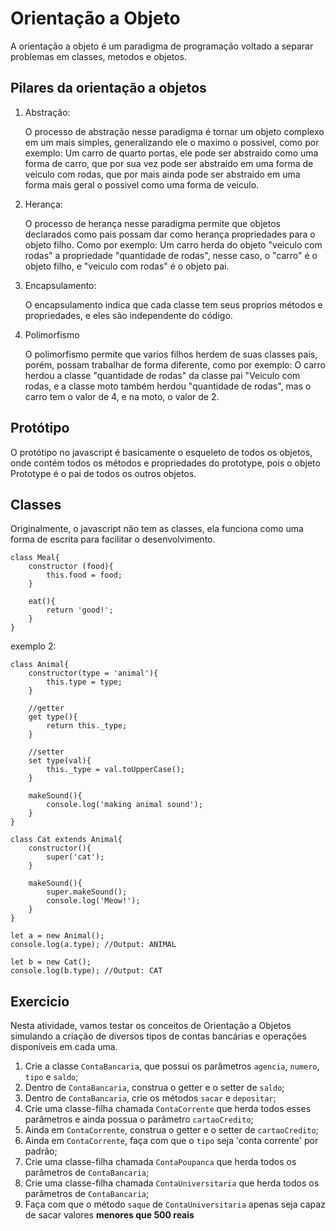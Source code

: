 # Orientação a Objeto

A orientação a objeto é um paradigma de programação voltado a separar problemas em classes, metodos e objetos.

## Pilares da orientação a objetos


1. Abstração:

    O processo de abstração nesse paradigma é tornar um objeto complexo em um mais simples, generalizando ele o maximo o possivel, como por exemplo: Um carro de quarto portas, ele pode ser abstraido como uma forma de carro, que por sua vez pode ser abstraido em uma forma de veiculo com rodas, que por mais ainda pode ser abstraido em uma forma mais geral o possivel como uma forma de veiculo.

2. Herança:
    
    O processo de herança nesse paradigma permite que objetos declarados como pais possam dar como herança propriedades para o objeto filho. Como por exemplo: Um carro herda do objeto "veiculo com rodas" a propriedade "quantidade de rodas", nesse caso, o "carro" é o objeto filho, e "veiculo com rodas" é o objeto pai.

3. Encapsulamento:

    O encapsulamento indica que cada classe tem seus proprios métodos e propriedades, e eles são independente do código.

4. Polimorfismo

    O polimorfismo permite que varios filhos herdem de suas classes pais, porém, possam trabalhar de forma diferente, como por exemplo: O carro herdou a classe "quantidade de rodas" da classe pai "Veiculo com rodas, e a classe moto também herdou "quantidade de rodas", mas o carro tem o valor de 4, e na moto, o valor de 2.

## Protótipo

O protótipo no javascript é basicamente o esqueleto de todos os objetos, onde contém todos os métodos e propriedades do prototype, pois o objeto Prototype é o pai de todos os outros objetos.

## Classes

Originalmente, o javascript não tem as classes, ela funciona como uma forma de escrita para facilitar o desenvolvimento.

    class Meal{
        constructor (food){
            this.food = food;
        }

        eat(){
            return 'good!';
        }
    }

exemplo 2:

    class Animal{
        constructor(type = 'animal'){
            this.type = type;
        }

        //getter
        get type(){
            return this._type;
        }

        //setter
        set type(val){
            this._type = val.toUpperCase();
        }

        makeSound(){
            console.log('making animal sound');
        }
    }

    class Cat extends Animal{
        constructor(){
            super('cat');
        }

        makeSound(){
            super.makeSound();
            console.log('Meow!');
        }
    }

    let a = new Animal();
    console.log(a.type); //Output: ANIMAL

    let b = new Cat();
    console.log(b.type); //Output: CAT

## Exercicio

Nesta atividade, vamos testar os conceitos de Orientação a Objetos simulando a criação de diversos tipos de contas bancárias e operações disponíveis em cada uma.

1. Crie a classe `ContaBancaria`, que possui os parâmetros `agencia`, `numero`, `tipo` e `saldo`;
2. Dentro de `ContaBancaria`, construa o getter e o setter de `saldo`;
3. Dentro de `ContaBancaria`, crie os métodos `sacar` e `depositar`;
4. Crie uma classe-filha chamada `ContaCorrente` que herda todos esses parâmetros e ainda possua o parâmetro `cartaoCredito`;
5. Ainda em `ContaCorrente`, construa o getter e o setter de `cartaoCredito`;
6. Ainda em `ContaCorrente`, faça com que o `tipo` seja 'conta corrente' por padrão;
7. Crie uma classe-filha chamada `ContaPoupanca` que herda todos os parâmetros de `ContaBancaria`;
8. Crie uma classe-filha chamada `ContaUniversitaria` que herda todos os parâmetros de `ContaBancaria`;
9. Faça com que o método `saque` de `ContaUniversitaria` apenas seja capaz de sacar valores **menores que 500 reais**
